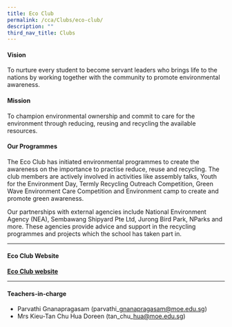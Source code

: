 ```yaml
---
title: Eco Club
permalink: /cca/Clubs/eco-club/
description: ""
third_nav_title: Clubs
---
```

#### Vision

To nurture every student to become servant leaders who brings life to the nations by working together with the community to promote environmental awareness.

#### Mission

To champion environmental ownership and commit to care for the environment through reducing, reusing and recycling the available resources.

#### Our Programmes

The Eco Club has initiated environmental programmes to create the awareness on the importance to practise reduce, reuse and recycling. The club members are actively involved in activities like assembly talks, Youth for the Environment Day, Termly Recycling Outreach Competition, Green Wave Environment Care Competition and Environment camp to create and promote green awareness.

Our partnerships with external agencies include National Environment Agency (NEA), Sembawang Shipyard Pte Ltd, Jurong Bird Park, NParks and more. These agencies provide advice and support in the recycling programmes and projects which the school has taken part in.

* * *

#### Eco Club Website

[**Eco Club website**](https://sites.google.com/a/saintandrewsjunior.moe.edu.sg/sajs-eco-club/)

* * *

#### Teachers-in-charge  

*   Parvathi Gnanapragasam (parvathi\_gnanapragasam@moe.edu.sg)
*   Mrs Kieu-Tan Chu Hua Doreen (tan\_chu\_hua@moe.edu.sg)